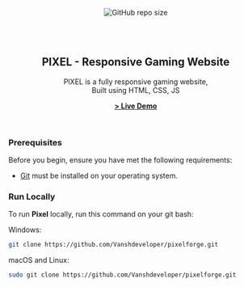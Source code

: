 <div align="center">
  
  ![GitHub repo size](https://img.shields.io/github/repo-size/vanshdeveloper/pixelforge)

  <br />
  <br />

  <h2 align="center">PIXEL - Responsive Gaming Website</h2>

  PIXEL is a fully responsive gaming website, <br /> Built using HTML, CSS, JS

  <a href="https://vanshdeveloper.github.io/pixelforge/"><strong>> Live Demo</strong></a>

</div>

<br />

### Prerequisites

Before you begin, ensure you have met the following requirements:

* [Git](https://git-scm.com/downloads "Download Git") must be installed on your operating system.

### Run Locally

To run **Pixel** locally, run this command on your git bash:


Windows:

```bash
git clone https://github.com/Vanshdeveloper/pixelforge.git
```


macOS and Linux:

```bash
sudo git clone https://github.com/Vanshdeveloper/pixelforge.git
```